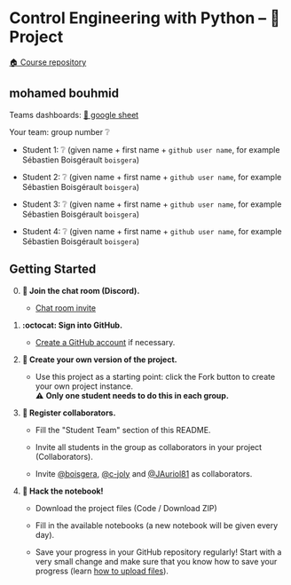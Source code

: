 # Control Engineering with Python – 🚀 Project

[:house: Course repository](https://github.com/boisgera/control-engineering-with-python)

## mohamed bouhmid

Teams dashboards: [📝 google sheet](https://docs.google.com/spreadsheets/d/1bIvdzbg5PDoQSr7ugv32wQtcKUiNaBiPt2RSzHwNRtA/edit?usp=sharing)

Your team: group number ❔

  - Student 1: ❔ (given name + first name + `github user name`, for example Sébastien Boisgérault `boisgera`)

  - Student 2: ❔ (given name + first name + `github user name`, for example Sébastien Boisgérault `boisgera`)
  
  - Student 3: ❔ (given name + first name + `github user name`, for example Sébastien Boisgérault `boisgera`)

  - Student 4: ❔ (given name + first name + `github user name`, for example Sébastien Boisgérault `boisgera`)

## Getting Started

  0. **:speech_balloon: Join the chat room (Discord).**
    
     - [Chat room invite](https://discord.gg/4dBDfXA2) 

  0. **:octocat: Sign into GitHub.**   
     
     - [Create a GitHub account](https://github.com/join) if necessary.

  1. **🎉 Create your own version of the project.**  
     
     - Use this project as a starting point: 
       click the Fork button to create your own project instance.  
       ⚠️ **Only one student needs to do this in each group.**

  2. **👥 Register collaborators.**  

       - Fill the "Student Team" section of this README.

       - Invite all students in the group as collaborators in your project (Collaborators).

       - Invite [@boisgera](https://github.com/boisgera), 
        [@c-joly](https://github.com/c-joly) and [@JAuriol81](https://github.com/JAuriol81) as collaborators. 

  2. **📔 Hack the notebook!**  
     
     - Download the project files (Code / Download ZIP) 
     
     - Fill in the available notebooks (a new notebook will be given every day).

     - Save your progress in your GitHub repository regularly! Start with a very small change and make sure that you know how to save your progress
      (learn [how to upload files](https://docs.github.com/en/github/managing-files-in-a-repository/adding-a-file-to-a-repository)).
